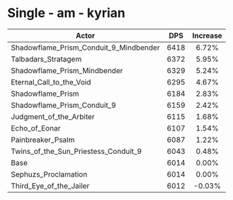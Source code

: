 # Single - am - kyrian
| Actor | DPS | Increase |
|---|:---:|:---:|
|Shadowflame_Prism_Conduit_9_Mindbender|6418|6.72%|
|Talbadars_Stratagem|6372|5.95%|
|Shadowflame_Prism_Mindbender|6329|5.24%|
|Eternal_Call_to_the_Void|6295|4.67%|
|Shadowflame_Prism|6184|2.83%|
|Shadowflame_Prism_Conduit_9|6159|2.42%|
|Judgment_of_the_Arbiter|6115|1.68%|
|Echo_of_Eonar|6107|1.54%|
|Painbreaker_Psalm|6087|1.22%|
|Twins_of_the_Sun_Priestess_Conduit_9|6043|0.48%|
|Base|6014|0.00%|
|Sephuzs_Proclamation|6014|0.00%|
|Third_Eye_of_the_Jailer|6012|-0.03%|
